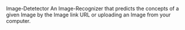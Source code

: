 Image-Detetector
An Image-Recognizer that predicts the concepts of a given Image by the Image link URL or uploading an Image from your computer.
